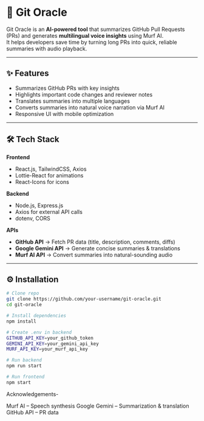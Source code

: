 # 🔮 Git Oracle

Git Oracle is an **AI-powered tool** that summarizes GitHub Pull Requests (PRs) and generates **multilingual voice insights** using Murf AI.  
It helps developers save time by turning long PRs into quick, reliable summaries with audio playback.

---

## ✨ Features
- Summarizes GitHub PRs with key insights  
- Highlights important code changes and reviewer notes  
- Translates summaries into multiple languages  
- Converts summaries into natural voice narration via Murf AI  
- Responsive UI with mobile optimization   

---

## 🛠️ Tech Stack

**Frontend**
- React.js, TailwindCSS, Axios  
- Lottie-React for animations  
- React-Icons for icons  

**Backend**
- Node.js, Express.js  
- Axios for external API calls  
- dotenv, CORS  

**APIs**
- **GitHub API** → Fetch PR data (title, description, comments, diffs)  
- **Google Gemini API** → Generate concise summaries & translations  
- **Murf AI API** → Convert summaries into natural-sounding audio  

---


## ⚙️ Installation

```bash
# Clone repo
git clone https://github.com/your-username/git-oracle.git
cd git-oracle

# Install dependencies
npm install

# Create .env in backend
GITHUB_API_KEY=your_github_token
GEMINI_API_KEY=your_gemini_api_key
MURF_API_KEY=your_murf_api_key

# Run backend
npm run start

# Run frontend
npm start

```
Acknowledgements-

Murf AI – Speech synthesis
Google Gemini – Summarization & translation
GitHub API – PR data
